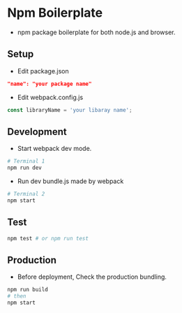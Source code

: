 # Npm Boilerplate
- npm package boilerplate for both node.js and browser.

## Setup
- Edit package.json
```json
"name": "your package name"
```

- Edit webpack.config.js
```javascript
const libraryName = 'your libaray name';
```

## Development

- Start webpack dev mode.
```bash
# Terminal 1
npm run dev
```

- Run dev bundle.js made by webpack
```bash
# Terminal 2
npm start 
```

## Test
```bash
npm test # or npm run test
```

## Production
- Before deployment, Check the production bundling.
```bash
npm run build
# then
npm start
```
